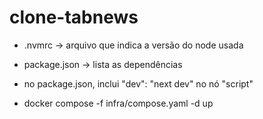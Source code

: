 # clone-tabnews

- .nvmrc -> arquivo que indica a versão do node usada
- package.json -> lista as dependências
- no package.json, inclui "dev": "next dev" no nó "script"


- docker compose -f infra/compose.yaml -d up
